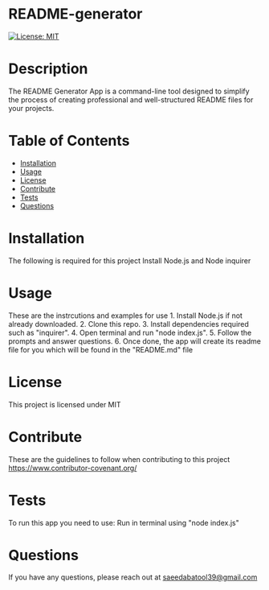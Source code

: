 # README-generator
[![License: MIT](https://img.shields.io/badge/License-MIT-yellow.svg)](https://opensource.org/licenses/MIT)
# Description 
The README Generator App is a command-line tool designed to simplify the process of creating professional and well-structured README files for your projects.
# Table of Contents 
* [Installation](#installation)
* [Usage](#usage)
* [License](#license)
* [Contribute](#contribute)
* [Tests](#tests)
* [Questions](#questions)
# Installation 
The following is required for this project Install Node.js and Node inquirer
# Usage 
These are the instrcutions and examples for use 1. Install Node.js if not already downloaded. 2. Clone this repo. 3. Install dependencies required such as "inquirer". 4. Open terminal and run "node index.js". 5. Follow the prompts and answer questions. 6. Once done, the app will create its readme file for you which will be found in the "README.md" file
# License 
This project is licensed under MIT
# Contribute 
These are the guidelines to follow when contributing to this project  https://www.contributor-covenant.org/
# Tests
To run this app you need to use:  Run in terminal using "node index.js"
# Questions
If you have any questions, please reach out at saeedabatool39@gmail.com
